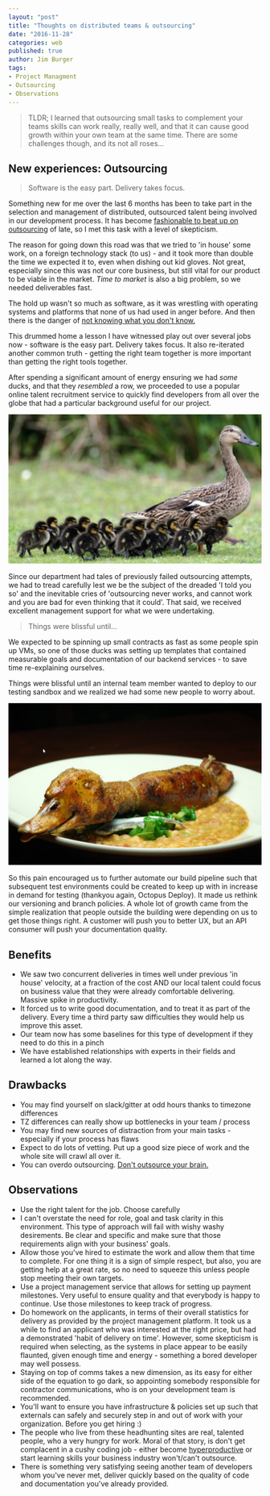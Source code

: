```yaml
---
layout: "post"
title: "Thoughts on distributed teams & outsourcing"
date: "2016-11-28"
categories: web
published: true
author: Jim Burger
tags:
- Project Managment
- Outsourcing
- Observations
---
```


> TLDR; I learned that outsourcing small tasks to complement your teams skills can work really, really well, and that it can cause good growth within your own team at the same time. There are some challenges though, and its not all roses...

## New experiences: Outsourcing

> Software is the easy part. Delivery takes focus.

Something new for me over the last 6 months has been to take part in the selection and management of distributed, outsourced talent being involved in our development process. It has become [fashionable to beat up on outsourcing](http://www.onlinemba.com/blog/video-why-outsourcing-is-bad-for-business/) of late, so I met this task with a level of skepticism.

The reason for going down this road was that we tried to 'in house' some work, on a foreign technology stack (to us) - and it took more than double the time we expected it to, even when dishing out kid gloves. Not great, especially since this was not our core business, but still vital for our product to be viable in the market. _Time to market_ is also a big problem, so we needed deliverables fast.

The hold up wasn't so much as software, as it was wrestling with operating systems and platforms that none of us had used in anger before. And then there is the danger of [not knowing what you don't know.](https://en.wikipedia.org/wiki/Experience)

This drummed home a lesson I have witnessed play out over several jobs now - software is the easy part. Delivery takes focus. It also re-iterated another common truth - getting the right team together is more important than getting the right tools together.

After spending a significant amount of energy ensuring we had _some_ ducks, and that they _resembled_ a row, we proceeded to use a popular online talent recruitment service to quickly find developers from all over the globe that had a particular background useful for our project.

![ducks in a row...kinda](/assets/ducks-row.png)

Since our department had tales of previously failed outsourcing attempts, we had to tread carefully lest we be the subject of the dreaded 'I told you so' and the inevitable cries of 'outsourcing never works, and cannot work and you are bad for even thinking that it could'. That said, we received excellent management support for what we were undertaking.

> Things were blissful until...
 
We expected to be spinning up small contracts as fast as some people spin up VMs, so one of those ducks was setting up templates that contained  measurable goals and documentation of our backend services - to save time re-explaining ourselves.

Things were blissful until an internal team member wanted to deploy to our testing sandbox and we realized we had some new people to worry about.

![Our duck was cooked](/assets/cooked-duck.png)

So this pain encouraged us to further automate our build pipeline such that subsequent test environments could be created to keep up with in increase in demand for testing (thankyou again, Octopus Deploy). It made us rethink our versioning and branch policies. A whole lot of growth came from the simple realization that people outside the building were depending on us to get those things right. A customer will push you to better UX, but an API consumer will push your documentation quality.

## Benefits

- We saw two concurrent deliveries in times well under previous 'in house' velocity, at a fraction of the cost AND our local talent could focus on business value that they were already comfortable delivering. Massive spike in productivity.
- It forced us to write good documentation, and to treat it as part of the delivery. Every time a third party saw difficulties they would help us improve this asset. 
- Our team now has some baselines for this type of development if they need to do this in a pinch
- We have established relationships with experts in their fields and learned a lot along the way.

## Drawbacks

- You may find yourself on slack/gitter at odd hours thanks to timezone differences
- TZ differences can really show up bottlenecks in your team / process
- You may find new sources of distraction from your main tasks - especially if your process has flaws
- Expect to do lots of vetting. Put up a good size piece of work and the whole site will crawl all over it. 
- You can overdo outsourcing. [Don't outsource your brain.](https://blackpepper.co.uk/blog/dont-outsource-your-brain)

## Observations

- Use the right talent for the job. Choose carefully
- I can't overstate the need for role, goal and task clarity in this environment. This type of approach will fail with wishy washy desirements. Be clear and specific and make sure that those requirements align with your business' goals.
- Allow those you've hired to estimate the work and allow them that time to complete. For one thing it is a sign of simple respect, but also, you are getting help at a great rate, so no need to squeeze this unless people stop meeting their own targets.
- Use a project management service that allows for setting up payment milestones. Very useful to ensure quality and that everybody is happy to continue. Use those milestones to keep track of progress.
- Do homework on the applicants, in terms of their overall statistics for delivery as provided by the project management platform. It took us a while to find an applicant who was interested at the right price, but had a demonstrated 'habit of delivery on time'. However, some skepticism is required when selecting, as the systems in place appear to be easily flaunted, given enough time and energy - something a bored developer may well possess.
- Staying on top of comms takes a new dimension, as its easy for either side of the equation to go dark, so appointing somebody responsible for contractor communications, who is on your development team is recommended.
- You'll want to ensure you have infrastructure & policies set up such that externals can safely and securely step in and out of work with your organization. Before you get hiring :)
- The people who live from these headhunting sites are real, talented people, who a very hungry for work. Moral of that story, is don't get complacent in a cushy coding job - either become [hyperproductive](http://blog.aha.io/5-tips-of-hyper-productive-developers/) or start learning skills your business industry won't/can't outsource.
- There is something very satisfying seeing another team of developers whom you've never met, deliver quickly based on the quality of code and documentation you've already provided.










